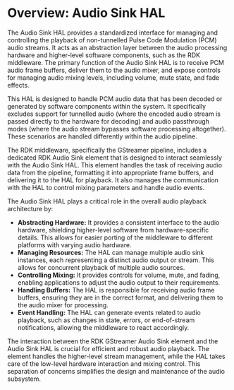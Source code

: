 # Overview: Audio Sink HAL

The Audio Sink HAL provides a standardized interface for managing and controlling the playback of non-tunnelled Pulse Code Modulation (PCM) audio streams. It acts as an abstraction layer between the audio processing hardware and higher-level software components, such as the RDK middleware.  The primary function of the Audio Sink HAL is to receive PCM audio frame buffers, deliver them to the audio mixer, and expose controls for managing audio mixing levels, including volume, mute state, and fade effects.

This HAL is designed to handle PCM audio data that has been decoded or generated by software components within the system. It specifically excludes support for tunnelled audio (where the encoded audio stream is passed directly to the hardware for decoding) and audio passthrough modes (where the audio stream bypasses software processing altogether).  These scenarios are handled differently within the audio pipeline.

The RDK middleware, specifically the GStreamer pipeline, includes a dedicated RDK Audio Sink element that is designed to interact seamlessly with the Audio Sink HAL. This element handles the task of receiving audio data from the pipeline, formatting it into appropriate frame buffers, and delivering it to the HAL for playback.  It also manages the communication with the HAL to control mixing parameters and handle audio events.

The Audio Sink HAL plays a critical role in the overall audio playback architecture by:

- **Abstracting Hardware:** It provides a consistent interface to the audio hardware, shielding higher-level software from hardware-specific details. This allows for easier porting of the middleware to different platforms with varying audio hardware.
- **Managing Resources:** The HAL can manage multiple audio sink instances, each representing a distinct audio output or stream. This allows for concurrent playback of multiple audio sources.
- **Controlling Mixing:** It provides controls for volume, mute, and fading, enabling applications to adjust the audio output to their requirements.
- **Handling Buffers:** The HAL is responsible for receiving audio frame buffers, ensuring they are in the correct format, and delivering them to the audio mixer for processing.
- **Event Handling:** The HAL can generate events related to audio playback, such as changes in state, errors, or end-of-stream notifications, allowing the middleware to react accordingly.

The interaction between the RDK GStreamer Audio Sink element and the Audio Sink HAL is crucial for efficient and robust audio playback.  The element handles the higher-level stream management, while the HAL takes care of the low-level hardware interaction and mixing control.  This separation of concerns simplifies the design and maintenance of the audio subsystem.
